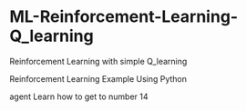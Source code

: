 # ML-Reinforcement-Learning-Q_learning

Reinforcement Learning with simple Q_learning


Reinforcement Learning Example Using Python


agent Learn how to get to  number 14

